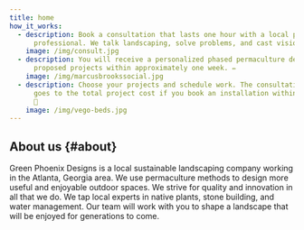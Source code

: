 ```yaml
---
title: home
how_it_works:
  - description: Book a consultation that lasts one hour with a local permaculture
      professional. We talk landscaping, solve problems, and cast visions. ☕
    image: /img/consult.jpg
  - description: You will receive a personalized phased permaculture design for the
      proposed projects within approximately one week. ✏️
    image: /img/marcusbrookssocial.jpg
  - description: Choose your projects and schedule work. The consultation fee ($125)
      goes to the total project cost if you book an installation within 30 days.
      🥂
    image: /img/vego-beds.jpg
---
```

## About us {#about}

Green Phoenix Designs is a local sustainable landscaping company working in the
Atlanta, Georgia area. We use permaculture methods to design more useful and
enjoyable outdoor spaces. We strive for quality and innovation in all that we
do. We tap local experts in native plants, stone building, and water management.
Our team will work with you to shape a landscape that will be enjoyed for
generations to come.
